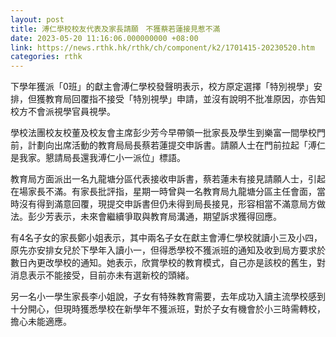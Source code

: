 ```yaml
---
layout: post
title: 溥仁學校校友代表及家長請願　不獲蔡若蓮接見惹不滿
date: 2023-05-20 11:16:06.000000000 +08:00
link: https://news.rthk.hk/rthk/ch/component/k2/1701415-20230520.htm
categories: rthk
---
```


下學年獲派「0班」的獻主會溥仁學校發聲明表示，校方原定選擇「特別視學」安排，但獲教育局回覆指不接受「特別視學」申請，並沒有說明不批准原因，亦告知校方不會派視學官員視學。

學校法團校友校董及校友會主席彭少芳今早帶領一批家長及學生到樂富一間學校門前，計劃向出席活動的教育局局長蔡若蓮提交申訴書。請願人士在門前拉起「溥仁是我家。懇請局長還我溥仁小一派位」標語。

教育局方面派出一名九龍塘分區代表接收申訴書，蔡若蓮未有接見請願人士，引起在場家長不滿。有家長批評指，星期一時曾與一名教育局九龍塘分區主任會面，當時沒有得到滿意回覆，現提交申訴書但仍未得到局長接見，形容相當不滿意局方做法。彭少芳表示，未來會繼續爭取與教育局溝通，期望訴求獲得回應。

有4名子女的家長鄭小姐表示，其中兩名子女在獻主會溥仁學校就讀小三及小四，原先亦安排女兒於下學年入讀小一，但得悉學校不獲派班的通知及收到局方要求於數日內更改學校的通知。她表示，欣賞學校的教育模式，自己亦是該校的舊生，對消息表示不能接受，目前亦未有選新校的頭緒。

另一名小一學生家長李小姐說，子女有特殊教育需要，去年成功入讀主流學校感到十分開心，但現時獲悉學校在新學年不獲派班，對於子女有機會於小三時需轉校，擔心未能適應。
